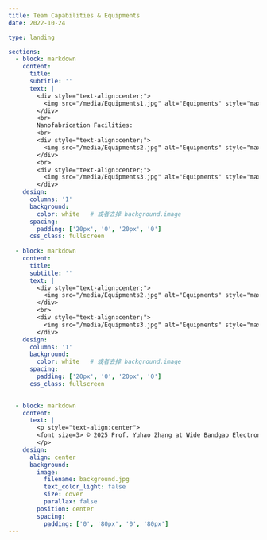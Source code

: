 ```yaml
---
title: Team Capabilities & Equipments
date: 2022-10-24

type: landing

sections:
  - block: markdown
    content:
      title:
      subtitle: ''
      text: |
        <div style="text-align:center;">
          <img src="/media/Equipments1.jpg" alt="Equipments" style="max-width:90%; height:auto; display:block; margin:auto;">
        </div>
        <br>
        Nanofabrication Facilities:
        <br>
        <div style="text-align:center;">
          <img src="/media/Equipments2.jpg" alt="Equipments" style="max-width:90%; height:auto; display:block; margin:auto;">
        </div>
        <br>
        <div style="text-align:center;">
          <img src="/media/Equipments3.jpg" alt="Equipments" style="max-width:90%; height:auto; display:block; margin:auto;">
        </div>
    design:
      columns: '1'
      background:
        color: white   # 或者去掉 background.image
      spacing:
        padding: ['20px', '0', '20px', '0']
      css_class: fullscreen
    
  - block: markdown
    content:
      title:
      subtitle: ''
      text: |
        <div style="text-align:center;">
          <img src="/media/Equipments2.jpg" alt="Equipments" style="max-width:90%; height:auto; display:block; margin:auto;">
        </div>
        <br>
        <div style="text-align:center;">
          <img src="/media/Equipments3.jpg" alt="Equipments" style="max-width:90%; height:auto; display:block; margin:auto;">
        </div>
    design:
      columns: '1'
      background:
        color: white   # 或者去掉 background.image
      spacing:
        padding: ['20px', '0', '20px', '0']
      css_class: fullscreen

    
  - block: markdown
    content:
      text: |
        <p style="text-align:center">
        <font size=3> © 2025 Prof. Yuhao Zhang at Wide Bandgap Electronics Group | Department of EEE | HKU | Built with <a href="https://creativecommons.org/licenses/by-nc-nd/4.0/" target="_blank" rel="noopener">CC BY NC ND 4.0</a> </font>
        </p>
    design:
      align: center
      background:
        image:
          filename: background.jpg
          text_color_light: false
          size: cover
          parallax: false
        position: center
        spacing:
          padding: ['0', '80px', '0', '80px']
---
```

